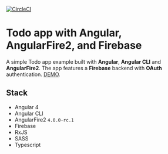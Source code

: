 [![CircleCI](https://circleci.com/gh/r-park/todo-angular-firebase.svg?style=shield&circle-token=d1a31de32e5baabbf59aa8f78ba251254261fb3a)](https://circleci.com/gh/r-park/todo-angular-firebase)


# Todo app with Angular, AngularFire2, and Firebase
A simple Todo app example built with **Angular**, **Angular CLI** and **AngularFire2**. The app features a **Firebase** backend with **OAuth** authentication. <a href="https://angular-poc-bb48f.firebaseapp.com/" target="_blank">DEMO</a>.


Stack
-----

- Angular 4
- Angular CLI
- AngularFire2 `4.0.0-rc.1`
- Firebase
- RxJS
- SASS
- Typescript
